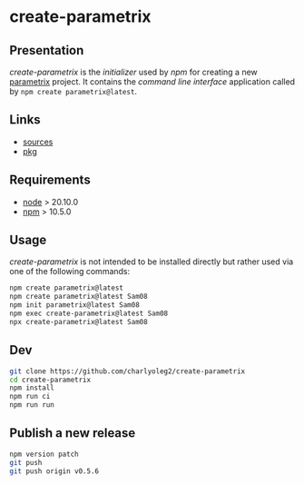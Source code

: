 create-parametrix
=================


Presentation
------------

*create-parametrix* is the *initializer* used by *npm* for creating a new [parametrix](https://github.com/charlyoleg2/parametrix) project. It contains the *command line interface* application called by `npm create parametrix@latest`.


Links
-----

- [sources](https://github.com/charlyoleg2/create-parametrix)
- [pkg](https://www.npmjs.com/package/create-parametrix)


Requirements
------------

- [node](https://nodejs.org) > 20.10.0
- [npm](https://docs.npmjs.com/cli) > 10.5.0


Usage
-----

*create-parametrix* is not intended to be installed directly but rather used via one of the following commands:

```bash
npm create parametrix@latest
npm create parametrix@latest Sam08
npm init parametrix@latest Sam08
npm exec create-parametrix@latest Sam08
npx create-parametrix@latest Sam08
```

Dev
---

```bash
git clone https://github.com/charlyoleg2/create-parametrix
cd create-parametrix
npm install
npm run ci
npm run run
```


Publish a new release
---------------------

```bash
npm version patch
git push
git push origin v0.5.6
```



